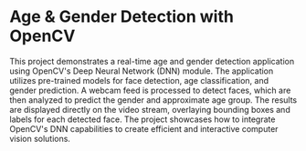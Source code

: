 # Age & Gender Detection with OpenCV
This project demonstrates a real-time age and gender detection application using OpenCV's Deep Neural Network (DNN) module. The application utilizes pre-trained models for face detection, age classification, and gender prediction. A webcam feed is processed to detect faces, which are then analyzed to predict the gender and approximate age group. The results are displayed directly on the video stream, overlaying bounding boxes and labels for each detected face. The project showcases how to integrate OpenCV's DNN capabilities to create efficient and interactive computer vision solutions.
